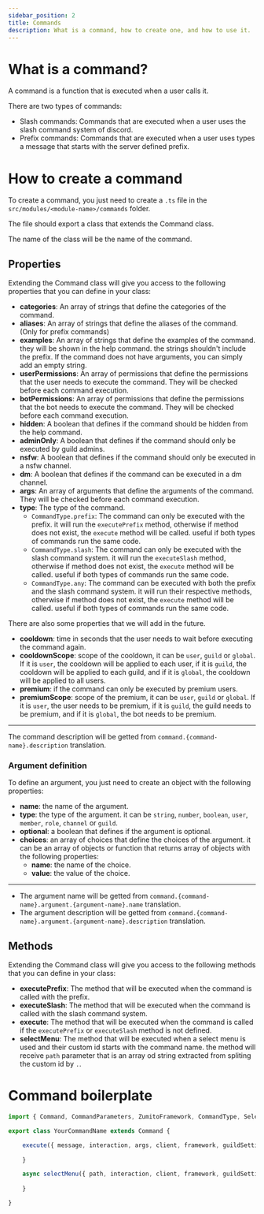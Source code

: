 ```yaml
---
sidebar_position: 2
title: Commands
description: What is a command, how to create one, and how to use it.
---
```


# What is a command?

A command is a function that is executed when a user calls it.

There are two types of commands:
- Slash commands: Commands that are executed when a user uses the slash command system of discord.
- Prefix commands: Commands that are executed when a user uses types a message that starts with the server defined prefix.

# How to create a command

To create a command, you just need to create a `.ts` file in the `src/modules/<module-name>/commands` folder.

The file should export a class that extends the Command class.

The name of the class will be the name of the command.

## Properties

Extending the Command class will give you access to the following properties that you can define in your class:
- **categories**: An array of strings that define the categories of the command.
- **aliases**: An array of strings that define the aliases of the command. (Only for prefix commands)
- **examples**: An array of strings that define the examples of the command. they will be shown in the help command. the strings shouldn't include the prefix. If the command does not have arguments, you can simply add an empty string.
- **userPermissions**: An array of permissions that define the permissions that the user needs to execute the command. They will be checked before each command execution.
- **botPermissions**: An array of permissions that define the permissions that the bot needs to execute the command. They will be checked before each command execution.
- **hidden**: A boolean that defines if the command should be hidden from the help command.
- **adminOnly**: A boolean that defines if the command should only be executed by guild admins.
- **nsfw**: A boolean that defines if the command should only be executed in a nsfw channel.
- **dm**: A boolean that defines if the command can be executed in a dm channel.
- **args**: An array of arguments that define the arguments of the command. They will be checked before each command execution.
- **type**: The type of the command.
    - ``CommandType.prefix``: The command can only be executed with the prefix. it will run the `executePrefix` method, otherwise if method does not exist, the `execute` method will be called. useful if both types of commands run the same code.
    - ``CommandType.slash``: The command can only be executed with the slash command system. it will run the `executeSlash` method, otherwise if method does not exist, the `execute` method will be called. useful if both types of commands run the same code.
    - ``CommandType.any``: The command can be executed with both the prefix and the slash command system. it will run their respective methods, otherwise if method does not exist, the `execute` method will be called. useful if both types of commands run the same code.

There are also some properties that we will add in the future.
- **cooldown**: time in seconds that the user needs to wait before executing the command again.
- **cooldownScope**: scope of the cooldown, it can be `user`, `guild` or `global`. If it is `user`, the cooldown will be applied to each user, if it is `guild`, the cooldown will be applied to each guild, and if it is `global`, the cooldown will be applied to all users.
- **premium**: if the command can only be executed by premium users.
- **premiumScope**: scope of the premium, it can be `user`, `guild` or `global`. If it is `user`, the user needs to be premium, if it is `guild`, the guild needs to be premium, and if it is `global`, the bot needs to be premium.

---

The command description will be getted from `command.{command-name}.description` translation.

### Argument definition

To define an argument, you just need to create an object with the following properties:
- **name**: the name of the argument.
- **type**: the type of the argument. it can be `string`, `number`, `boolean`, `user`, `member`, `role`, `channel` or `guild`.
- **optional**: a boolean that defines if the argument is optional.
- **choices**: an array of choices that define the choices of the argument. it can be an array of objects or function that returns array of objects with the following properties:
    - **name**: the name of the choice.
    - **value**: the value of the choice.

---
- The argument name will be getted from `command.{command-name}.argument.{argument-name}.name` translation.
- The argument description will be getted from `command.{command-name}.argument.{argument-name}.description` translation.

## Methods

Extending the Command class will give you access to the following methods that you can define in your class:
- **executePrefix**: The method that will be executed when the command is called with the prefix.
- **executeSlash**: The method that will be executed when the command is called with the slash command system.
- **execute**: The method that will be executed when the command is called if the `executePrefix` or `executeSlash` method is not defined.
- **selectMenu**: The method that will be executed when a select menu is used and their custom id starts with the command name. the method will receive `path` parameter that is an array od string extracted from spliting the custom id by `.`.


# Command boilerplate

```ts
import { Command, CommandParameters, ZumitoFramework, CommandType, SelectMenuParameters } from "zumito-framework";

export class YourCommandName extends Command {

    execute({ message, interaction, args, client, framework, guildSettings }: CommandParameters): void {
        
    }

    async selectMenu({ path, interaction, client, framework, guildSettings }: SelectMenuParameters): Promise<void> {
		
	}

}
```
